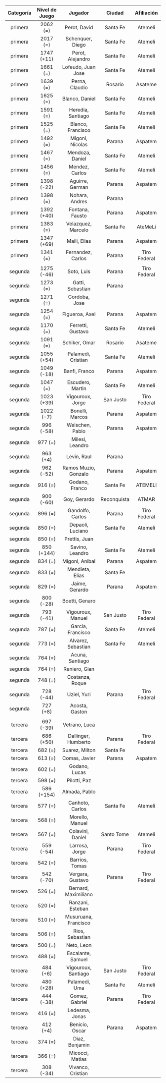 |  Categoría  |  Nivel de Juego  |       Jugador        |   Ciudad    |  Afiliación  |
|:-----------:|:----------------:|:--------------------:|:-----------:|:------------:|
|   primera   |     2062 (=)     |     Perot, David     |  Santa Fe   |   Atemeli    |
|   primera   |     2017 (=)     |   Schenquer, Diego   |  Santa Fe   |   Atemeli    |
|   primera   |    1747 (+11)    |   Perot, Alejandro   |  Santa Fe   |   Atemeli    |
|   primera   |     1661 (=)     |  Lofeudo, Juan Jose  |  Santa Fe   |   Atemeli    |
|   primera   |     1639 (=)     |    Perna, Claudio    |   Rosario   |   Asateme    |
|   primera   |     1625 (=)     |    Blanco, Daniel    |  Santa Fe   |   Atemeli    |
|   primera   |     1591 (=)     |  Heredia, Santiago   |  Santa Fe   |   Atemeli    |
|   primera   |     1525 (=)     |  Blanco, Francisco   |  Santa Fe   |   Atemeli    |
|   primera   |     1492 (=)     |   Migoni, Nicolas    |   Parana    |   Aspatem    |
|   primera   |     1467 (=)     |   Mendoza, Daniel    |  Santa Fe   |   Atemeli    |
|   primera   |     1456 (=)     |    Mendez, Carlos    |  Santa Fe   |   Atemeli    |
|   primera   |    1398 (-22)    |   Aguirre, German    |   Parana    |   Aspatem    |
|   primera   |     1398 (=)     |    Nohara, Andres    |   Parana    |              |
|   primera   |    1392 (+40)    |   Fontana, Fausto    |   Parana    |   Aspatem    |
|   primera   |     1383 (=)     |  Velazquez, Marcelo  |  Santa Fe   |   AteMeLi    |
|   primera   |    1347 (+69)    |     Maili, Elias     |   Parana    |   Aspatem    |
|   primera   |     1341 (=)     |  Fernandez, Carlos   |   Parana    | Tiro Federal |
|             |                  |                      |             |              |
|   segunda   |    1275 (-46)    |      Soto, Luis      |   Parana    | Tiro Federal |
|   segunda   |     1273 (=)     |   Gatti, Sebastian   |   Parana    |              |
|   segunda   |     1271 (=)     |    Cordoba, Jose     |             |              |
|   segunda   |     1254 (=)     |    Figueroa, Axel    |   Parana    |   Aspatem    |
|   segunda   |     1170 (=)     |  Ferretti, Gustavo   |  Santa Fe   |   Atemeli    |
|   segunda   |     1091 (=)     |    Schiker, Omar     |   Rosario   |   Asateme    |
|   segunda   |    1055 (+54)    |  Palamedi, Cristian  |  Santa Fe   |   Atemeli    |
|   segunda   |    1049 (-18)    |    Banfi, Franco     |   Parana    |   Aspatem    |
|   segunda   |     1047 (=)     |   Escudero, Martin   |  Santa Fe   |   Atemeli    |
|   segunda   |    1023 (+39)    |   Vigouroux, Jorge   |  San Justo  | Tiro Federal |
|   segunda   |    1022 (-7)     |   Bonelli, Marcos    |   Parana    |   Aspatem    |
|   segunda   |    996 (-58)     |   Welschen, Pablo    |   Parana    |   Aspatem    |
|   segunda   |     977 (=)      |   Milesi, Leandro    |             |              |
|   segunda   |     963 (+4)     |     Levin, Raul      |   Parana    |              |
|   segunda   |    962 (-52)     | Ramos Muzio, Gonzalo |   Parana    |   Aspatem    |
|   segunda   |     916 (=)      |    Godano, Franco    |  Santa Fe   |   ATEMELI    |
|   segunda   |    900 (-60)     |     Goy, Gerardo     | Reconquista |    ATMAR     |
|   segunda   |     896 (=)      |   Gandolfo, Carlos   |   Parana    | Tiro Federal |
|   segunda   |     850 (=)      |   Depaoli, Luciano   |  Santa Fe   |   Atemeli    |
|   segunda   |     850 (=)      |    Prettis, Juan     |             |              |
|   segunda   |    850 (+144)    |   Savino, Leandro    |  Santa Fe   |   Atemeli    |
|   segunda   |     834 (=)      |    Migoni, Anibal    |   Parana    |   Aspatem    |
|   segunda   |     833 (=)      |   Mendieta, Elias    |  Santa Fe   |              |
|   segunda   |     829 (=)      |    Jaime, Gerardo    |   Parana    |   Aspatem    |
|   segunda   |    800 (-28)     |    Boetti, Genaro    |             |              |
|   segunda   |    793 (-41)     |  Vigouroux, Manuel   |  San Justo  | Tiro Federal |
|   segunda   |     787 (=)      |  Garcia, Francisco   |  Santa Fe   |   Atemeli    |
|   segunda   |     773 (=)      |  Alvarez, Sebastian  |  Santa Fe   |   Atemeli    |
|   segunda   |     764 (=)      |   Acuna, Santiago    |             |              |
|   segunda   |     764 (=)      |    Reniero, Gian     |             |              |
|   segunda   |     748 (=)      |   Costanza, Roque    |             |              |
|   segunda   |    728 (-44)     |     Uziel, Yuri      |   Parana    | Tiro Federal |
|   segunda   |     727 (+8)     |    Acosta, Gaston    |             |              |
|             |                  |                      |             |              |
|   tercera   |    697 (-39)     |    Vetrano, Luca     |             |              |
|   tercera   |    686 (+50)     | Dallinger, Humberto  |   Parana    | Tiro Federal |
|   tercera   |     682 (=)      |    Suarez, Milton    |  Santa Fe   |              |
|   tercera   |     613 (=)      |    Comas, Javier     |   Parana    |   Aspatem    |
|   tercera   |     602 (=)      |    Godano, Lucas     |             |              |
|   tercera   |     598 (=)      |     Pilotti, Paz     |             |              |
|   tercera   |    586 (+154)    |    Almada, Pablo     |             |              |
|   tercera   |     577 (=)      |   Canhoto, Carlos    |  Santa Fe   |   Atemeli    |
|   tercera   |     568 (=)      |   Morello, Manuel    |             |              |
|   tercera   |     567 (=)      |   Colavini, Daniel   | Santo Tome  |   Atemeli    |
|   tercera   |    559 (-54)     |    Larrosa, Jorge    |   Parana    | Tiro Federal |
|   tercera   |     542 (=)      |    Barrios, Tomas    |             |              |
|   tercera   |    542 (-70)     |   Vergara, Gustavo   |   Parana    | Tiro Federal |
|   tercera   |     526 (=)      | Bernard, Maximiliano |             |              |
|   tercera   |     520 (=)      |   Ranzani, Esteban   |             |              |
|   tercera   |     510 (=)      | Musuruana, Francisco |             |              |
|   tercera   |     506 (=)      |   Rios, Sebastian    |             |              |
|   tercera   |     500 (=)      |      Neto, Leon      |             |              |
|   tercera   |     488 (=)      |  Escalante, Samuel   |             |              |
|   tercera   |     484 (+6)     | Vigouroux, Santiago  |  San Justo  | Tiro Federal |
|   tercera   |    480 (+28)     |    Palamedi, Uma     |  Santa Fe   |   Atemeli    |
|   tercera   |    444 (-38)     |    Gomez, Gabriel    |   Parana    | Tiro Federal |
|   tercera   |     416 (=)      |    Ledesma, Jonas    |             |              |
|   tercera   |     412 (+4)     |    Benicio, Oscar    |   Parana    |   Aspatem    |
|   tercera   |     374 (=)      |    Diaz, Benjamin    |             |              |
|   tercera   |     366 (=)      |   Micocci, Matias    |             |              |
|   tercera   |    308 (-34)     |  Vivanco, Cristian   |             |              |